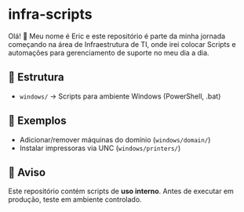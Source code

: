 # infra-scripts

Olá! 👋 Meu nome é Eric e este repositório é parte da minha jornada começando na área de Infraestrutura de TI, onde irei colocar Scripts e automações para gerenciamento de suporte no meu dia a dia.

## 📂 Estrutura
- `windows/` → Scripts para ambiente Windows (PowerShell, .bat)
  
## 🔧 Exemplos
- Adicionar/remover máquinas do domínio (`windows/domain/`)
- Instalar impressoras via UNC (`windows/printers/`)

## 🚨 Aviso
Este repositório contém scripts de **uso interno**. Antes de executar em produção, teste em ambiente controlado.
